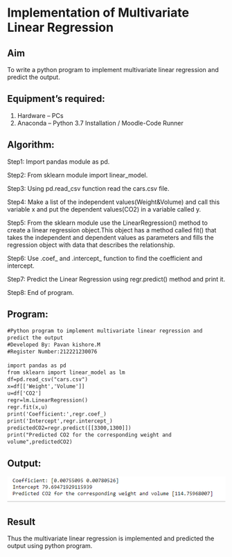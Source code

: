 # Implementation of Multivariate Linear Regression
## Aim
To write a python program to implement multivariate linear regression and predict the output.
## Equipment’s required:
1.	Hardware – PCs
2.	Anaconda – Python 3.7 Installation / Moodle-Code Runner
## Algorithm:
Step1:
Import pandas module as pd.

Step2:
From sklearn module import linear_model.

Step3:
Using pd.read_csv function read the cars.csv file.

Step4:
Make a list of the independent values(Weight&Volume) and call this variable x and put the dependent values(CO2) in a variable called y.

Step5:
From the sklearn module use the LinearRegression() method to create a linear regression object.This object has a method called fit() that takes the independent and dependent values as parameters and fills the regression object with data that describes the relationship.

Step6:
Use .coef_ and .intercept_ function to find the coefficient and intercept.

Step7:
Predict the Linear Regression using regr.predict() method and print it.

Step8:
End of program.

## Program:
```
#Python program to implement multivariate linear regression and predict the output
#Developed By: Pavan kishore.M  
#Register Number:212221230076

import pandas as pd
from sklearn import linear_model as lm
df=pd.read_csv("cars.csv")
x=df[['Weight','Volume']]
u=df['CO2']
regr=lm.LinearRegression()
regr.fit(x,u)
print('Coefficient:',regr.coef_)
print('Intercept',regr.intercept_)
predictedCO2=regr.predict([[3300,1300]])
print("Predicted CO2 for the corresponding weight and volume",predictedCO2)

```
## Output:
![](mul.png)

## Result
Thus the multivariate linear regression is implemented and predicted the output using python program.